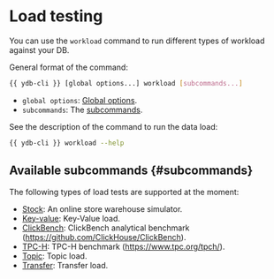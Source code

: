 # Load testing

You can use the `workload` command to run different types of workload against your DB.

General format of the command:

```bash
{{ ydb-cli }} [global options...] workload [subcommands...]
```

* `global options`: [Global options](../../../commands/global-options.md).
* `subcommands`: The [subcommands](#subcomands).

See the description of the command to run the data load:

```bash
{{ ydb-cli }} workload --help
```

## Available subcommands {#subcommands}

The following types of load tests are supported at the moment:

* [Stock](../stock.md): An online store warehouse simulator.
* [Key-value](../../../workload-kv.md): Key-Value load.
* [ClickBench](../../../workload-click-bench.md): ClickBench analytical benchmark (https://github.com/ClickHouse/ClickBench).
* [TPC-H](../../../workload-tpch.md): TPC-H benchmark (https://www.tpc.org/tpch/).
* [Topic](../../../workload-topic.md): Topic load.
* [Transfer](../../../workload-transfer.md): Transfer load.
